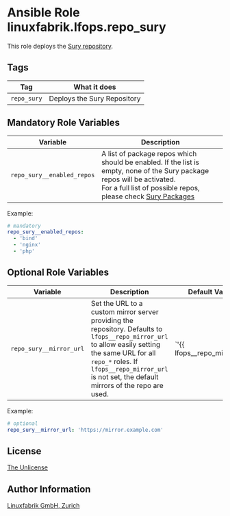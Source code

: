 # Ansible Role linuxfabrik.lfops.repo_sury

This role deploys the [Sury repository](https://deb.sury.org/).


## Tags

| Tag         | What it does                |
| ---         | ------------                |
| `repo_sury` | Deploys the Sury Repository |

## Mandatory Role Variables

| Variable | Description |
| -------- | ----------- |
| `repo_sury__enabled_repos` | A list of package repos which should be enabled. If the list is empty, none of the Sury package repos will be activated.<br>For a full list of possible repos, please check [Sury Packages](https://packages.sury.org) |

Example:
```yaml
# mandatory
repo_sury__enabled_repos:
  - 'bind'
  - 'nginx'
  - 'php'
```

## Optional Role Variables

| Variable | Description | Default Value |
| -------- | ----------- | ------------- |
| `repo_sury__mirror_url` | Set the URL to a custom mirror server providing the repository. Defaults to `lfops__repo_mirror_url` to allow easily setting the same URL for all `repo_*` roles. If `lfops__repo_mirror_url` is not set, the default mirrors of the repo are used. | `'{{ lfops__repo_mirror_url | default("") }}'` |

Example:
```yaml
# optional
repo_sury__mirror_url: 'https://mirror.example.com'
```


## License

[The Unlicense](https://unlicense.org/)


## Author Information

[Linuxfabrik GmbH, Zurich](https://www.linuxfabrik.ch)
